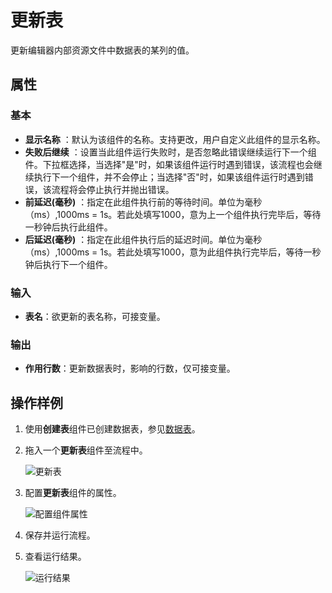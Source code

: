 # 更新表

更新编辑器内部资源文件中数据表的某列的值。

## 属性

### 基本

- **显示名称** ：默认为该组件的名称。支持更改，用户自定义此组件的显示名称。
- **失败后继续** ：设置当此组件运行失败时，是否忽略此错误继续运行下一个组件。下拉框选择，当选择"是"时，如果该组件运行时遇到错误，该流程也会继续执行下一个组件，并不会停止；当选择"否"时，如果该组件运行时遇到错误，该流程将会停止执行并抛出错误。
- **前延迟(毫秒)** ：指定在此组件执行前的等待时间。单位为毫秒（ms）,1000ms = 1s。若此处填写1000，意为上一个组件执行完毕后，等待一秒钟后执行此组件。
- **后延迟(毫秒)** ：指定在此组件执行后的延迟时间。单位为毫秒（ms）,1000ms = 1s。若此处填写1000，意为此组件执行完毕后，等待一秒钟后执行下一个组件。

### 输入

- **表名**：欲更新的表名称，可接变量。

### 输出

- **作用行数**：更新数据表时，影响的行数，仅可接变量。

## 操作样例

1. 使用**创建表**组件已创建数据表，参见[数据表](./createtable.md)。
2. 拖入一个**更新表**组件至流程中。

   ![更新表](https://docimages.blob.core.chinacloudapi.cn/images/Activities/updatedatatable20210323.png)

3. 配置**更新表**组件的属性。

    ![配置组件属性](https://docimages.blob.core.chinacloudapi.cn/images/Activities/settingupdatedatatable20210323.png)

4. 保存并运行流程。
5. 查看运行结果。

   ![运行结果](https://docimages.blob.core.chinacloudapi.cn/images/Activities/updatedatatableresult20210323.png)

